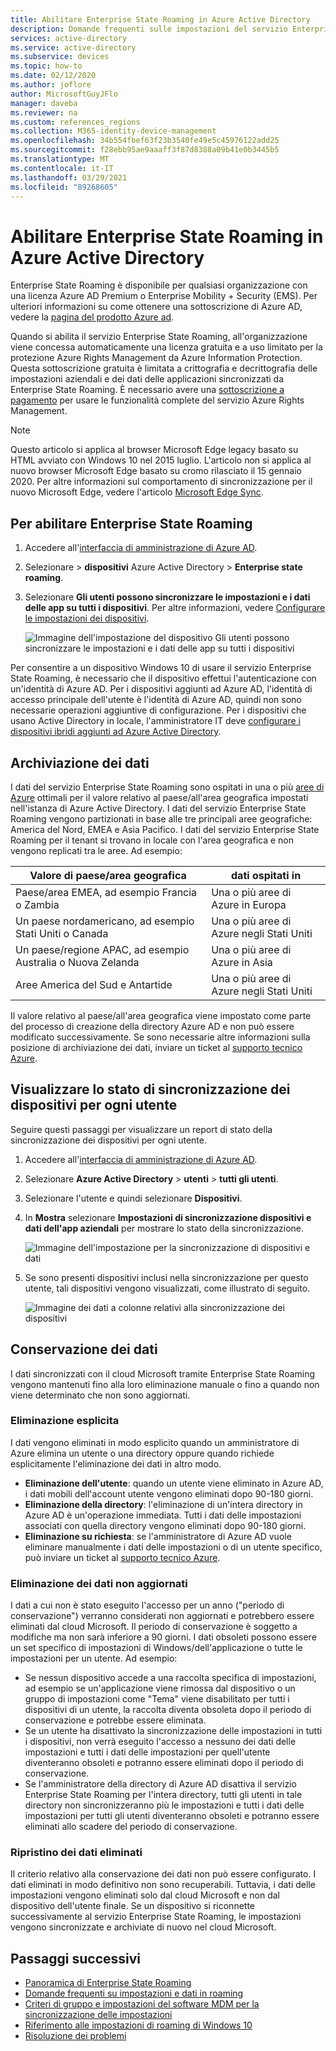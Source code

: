```yaml
---
title: Abilitare Enterprise State Roaming in Azure Active Directory
description: Domande frequenti sulle impostazioni del servizio Enterprise State Roaming nei dispositivi Windows.
services: active-directory
ms.service: active-directory
ms.subservice: devices
ms.topic: how-to
ms.date: 02/12/2020
ms.author: joflore
author: MicrosoftGuyJFlo
manager: daveba
ms.reviewer: na
ms.custom: references_regions
ms.collection: M365-identity-device-management
ms.openlocfilehash: 34b554fbef63f23b3540fe49e5c45976122add25
ms.sourcegitcommit: f28ebb95ae9aaaff3f87d8388a09b41e0b3445b5
ms.translationtype: MT
ms.contentlocale: it-IT
ms.lasthandoff: 03/29/2021
ms.locfileid: "89268605"
---
```

# <a name="enable-enterprise-state-roaming-in-azure-active-directory"></a>Abilitare Enterprise State Roaming in Azure Active Directory

Enterprise State Roaming è disponibile per qualsiasi organizzazione con una licenza Azure AD Premium o Enterprise Mobility + Security (EMS). Per ulteriori informazioni su come ottenere una sottoscrizione di Azure AD, vedere la [pagina del prodotto Azure ad](https://azure.microsoft.com/services/active-directory).

Quando si abilita il servizio Enterprise State Roaming, all'organizzazione viene concessa automaticamente una licenza gratuita e a uso limitato per la protezione Azure Rights Management da Azure Information Protection. Questa sottoscrizione gratuita è limitata a crittografia e decrittografia delle impostazioni aziendali e dei dati delle applicazioni sincronizzati da Enterprise State Roaming. È necessario avere una [sottoscrizione a pagamento](https://azure.microsoft.com/pricing/details/information-protection/) per usare le funzionalità complete del servizio Azure Rights Management.

> [!NOTE]
> Questo articolo si applica al browser Microsoft Edge legacy basato su HTML avviato con Windows 10 nel 2015 luglio. L'articolo non si applica al nuovo browser Microsoft Edge basato su cromo rilasciato il 15 gennaio 2020. Per altre informazioni sul comportamento di sincronizzazione per il nuovo Microsoft Edge, vedere l'articolo [Microsoft Edge Sync](/deployedge/microsoft-edge-enterprise-sync).

## <a name="to-enable-enterprise-state-roaming"></a>Per abilitare Enterprise State Roaming

1. Accedere all'[interfaccia di amministrazione di Azure AD](https://aad.portal.azure.com/).
1. Selezionare   >  **dispositivi** Azure Active Directory  >  **Enterprise state roaming**.
1. Selezionare **Gli utenti possono sincronizzare le impostazioni e i dati delle app su tutti i dispositivi**. Per altre informazioni, vedere [Configurare le impostazioni dei dispositivi](./device-management-azure-portal.md).
  
   ![Immagine dell'impostazione del dispositivo Gli utenti possono sincronizzare le impostazioni e i dati delle app su tutti i dispositivi](./media/enterprise-state-roaming-enable/device-settings.png)
  
Per consentire a un dispositivo Windows 10 di usare il servizio Enterprise State Roaming, è necessario che il dispositivo effettui l'autenticazione con un'identità di Azure AD. Per i dispositivi aggiunti ad Azure AD, l'identità di accesso principale dell'utente è l'identità di Azure AD, quindi non sono necessarie operazioni aggiuntive di configurazione. Per i dispositivi che usano Active Directory in locale, l'amministratore IT deve [configurare i dispositivi ibridi aggiunti ad Azure Active Directory](./hybrid-azuread-join-plan.md). 

## <a name="data-storage"></a>Archiviazione dei dati

I dati del servizio Enterprise State Roaming sono ospitati in una o più [aree di Azure](https://azure.microsoft.com/regions/) ottimali per il valore relativo al paese/all'area geografica impostati nell'istanza di Azure Active Directory. I dati del servizio Enterprise State Roaming vengono partizionati in base alle tre principali aree geografiche: America del Nord, EMEA e Asia Pacifico. I dati del servizio Enterprise State Roaming per il tenant si trovano in locale con l'area geografica e non vengono replicati tra le aree.  Ad esempio:

| Valore di paese/area geografica | dati ospitati in |
| -------------------- | ------------------------ |
| Paese/area EMEA, ad esempio Francia o Zambia | Una o più aree di Azure in Europa |
| Un paese nordamericano, ad esempio Stati Uniti o Canada | Una o più aree di Azure negli Stati Uniti |
| Un paese/regione APAC, ad esempio Australia o Nuova Zelanda | Una o più aree di Azure in Asia |
| Aree America del Sud e Antartide | Una o più aree di Azure negli Stati Uniti |

Il valore relativo al paese/all'area geografica viene impostato come parte del processo di creazione della directory Azure AD e non può essere modificato successivamente. Se sono necessarie altre informazioni sulla posizione di archiviazione dei dati, inviare un ticket al [supporto tecnico Azure](https://azure.microsoft.com/support/options/).

## <a name="view-per-user-device-sync-status"></a>Visualizzare lo stato di sincronizzazione dei dispositivi per ogni utente

Seguire questi passaggi per visualizzare un report di stato della sincronizzazione dei dispositivi per ogni utente.

1. Accedere all'[interfaccia di amministrazione di Azure AD](https://aad.portal.azure.com/).
1. Selezionare **Azure Active Directory**  >  **utenti**  >  **tutti gli utenti**.
1. Selezionare l'utente e quindi selezionare **Dispositivi**.
1. In **Mostra** selezionare **Impostazioni di sincronizzazione dispositivi e dati dell'app aziendali** per mostrare lo stato della sincronizzazione.
  
   ![Immagine dell'impostazione per la sincronizzazione di dispositivi e dati](./media/enterprise-state-roaming-enable/sync-status.png)
  
1. Se sono presenti dispositivi inclusi nella sincronizzazione per questo utente, tali dispositivi vengono visualizzati, come illustrato di seguito.
  
   ![Immagine dei dati a colonne relativi alla sincronizzazione dei dispositivi](./media/enterprise-state-roaming-enable/device-status-row.png)

## <a name="data-retention"></a>Conservazione dei dati

I dati sincronizzati con il cloud Microsoft tramite Enterprise State Roaming vengono mantenuti fino alla loro eliminazione manuale o fino a quando non viene determinato che non sono aggiornati. 

### <a name="explicit-deletion"></a>Eliminazione esplicita

I dati vengono eliminati in modo esplicito quando un amministratore di Azure elimina un utente o una directory oppure quando richiede esplicitamente l'eliminazione dei dati in altro modo.

* **Eliminazione dell'utente**: quando un utente viene eliminato in Azure AD, i dati mobili dell'account utente vengono eliminati dopo 90-180 giorni. 
* **Eliminazione della directory**: l'eliminazione di un'intera directory in Azure AD è un'operazione immediata. Tutti i dati delle impostazioni associati con quella directory vengono eliminati dopo 90-180 giorni. 
* **Eliminazione su richiesta**: se l'amministratore di Azure AD vuole eliminare manualmente i dati delle impostazioni o di un utente specifico, può inviare un ticket al [supporto tecnico Azure](https://azure.microsoft.com/support/). 

### <a name="stale-data-deletion"></a>Eliminazione dei dati non aggiornati

I dati a cui non è stato eseguito l'accesso per un anno ("periodo di conservazione") verranno considerati non aggiornati e potrebbero essere eliminati dal cloud Microsoft. Il periodo di conservazione è soggetto a modifiche ma non sarà inferiore a 90 giorni. I dati obsoleti possono essere un set specifico di impostazioni di Windows/dell'applicazione o tutte le impostazioni per un utente. Ad esempio:

* Se nessun dispositivo accede a una raccolta specifica di impostazioni, ad esempio se un'applicazione viene rimossa dal dispositivo o un gruppo di impostazioni come "Tema" viene disabilitato per tutti i dispositivi di un utente, la raccolta diventa obsoleta dopo il periodo di conservazione e potrebbe essere eliminata. 
* Se un utente ha disattivato la sincronizzazione delle impostazioni in tutti i dispositivi, non verrà eseguito l'accesso a nessuno dei dati delle impostazioni e tutti i dati delle impostazioni per quell'utente diventeranno obsoleti e potranno essere eliminati dopo il periodo di conservazione. 
* Se l'amministratore della directory di Azure AD disattiva il servizio Enterprise State Roaming per l'intera directory, tutti gli utenti in tale directory non sincronizzeranno più le impostazioni e tutti i dati delle impostazioni per tutti gli utenti diventeranno obsoleti e potranno essere eliminati allo scadere del periodo di conservazione. 

### <a name="deleted-data-recovery"></a>Ripristino dei dati eliminati

Il criterio relativo alla conservazione dei dati non può essere configurato. I dati eliminati in modo definitivo non sono recuperabili. Tuttavia, i dati delle impostazioni vengono eliminati solo dal cloud Microsoft e non dal dispositivo dell'utente finale. Se un dispositivo si riconnette successivamente al servizio Enterprise State Roaming, le impostazioni vengono sincronizzate e archiviate di nuovo nel cloud Microsoft.

## <a name="next-steps"></a>Passaggi successivi

* [Panoramica di Enterprise State Roaming](enterprise-state-roaming-overview.md)
* [Domande frequenti su impostazioni e dati in roaming](enterprise-state-roaming-faqs.md)
* [Criteri di gruppo e impostazioni del software MDM per la sincronizzazione delle impostazioni](enterprise-state-roaming-group-policy-settings.md)
* [Riferimento alle impostazioni di roaming di Windows 10](enterprise-state-roaming-windows-settings-reference.md)
* [Risoluzione dei problemi](enterprise-state-roaming-troubleshooting.md)